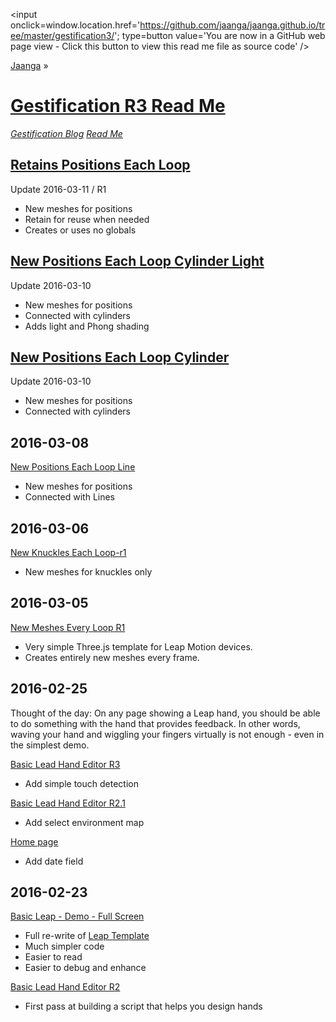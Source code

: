 ﻿<span style=display:none; >[You are now in a GitHub source code view - click this link to view this read me file as a web page]( http://jaanga.github.io/gestification3/ "View file as a web page." ) </span>
<input onclick=window.location.href='https://github.com/jaanga/jaanga.github.io/tree/master/gestification3/'; type=button  value='You are now in a GitHub web page view - Click this button to view this read me file as source code' />

[Jaanga]( http://jaanga.github.io ) »

[Gestification R3 Read Me]( index.html )
===


_[Gestification Blog]( request-gestification-blog-posts.html ) [Read Me]( https://github.com/jaanga/jaanga.github.io/tree/master/gestification-r3/ )_

## [Retains Positions Each Loop]( http://jaanga.github.io/gestification-r3/retain-positions-each-loop/ )

Update 2016-03-11 / R1

* New meshes for positions
* Retain for reuse when needed
* Creates or uses no globals


## [New Positions Each Loop Cylinder Light]( http://jaanga.github.io/gestification-r3/new-positions-each-loop-cylinder-light/ )

Update 2016-03-10

* New meshes for positions
* Connected with cylinders
* Adds light and Phong shading


## [New Positions Each Loop Cylinder ]( http://jaanga.github.io/gestification-r3/new-positions-each-loop-cylinder/ )

Update 2016-03-10

* New meshes for positions
* Connected with cylinders

## 2016-03-08

[New Positions Each Loop Line ]( http://jaanga.github.io/gestification-r3/new-positions-each-loop-line/ )

* New meshes for positions
* Connected with Lines

## 2016-03-06

[New Knuckles Each Loop-r1]( http://jaanga.github.io/gestification-r3/new-knuckles-each-loop/ )

* New meshes for knuckles only


## 2016-03-05

[New Meshes Every Loop R1]( http://jaanga.github.io/gestification-r3/new-meshes-each-loop/new-meshes-each-loop-r1.html )

* Very simple Three.js template for Leap Motion devices. 
* Creates entirely new meshes every frame.

## 2016-02-25

Thought of the day: On any page showing a Leap hand, you should be able to do something with the hand that provides feedback.
In other words, waving your hand and wiggling your fingers virtually is not enough - even in the simplest demo.

[Basic Lead Hand Editor R3]( http://jaanga.github.io/gestification-r3/basic-leap-hand-editor/basic-leap-hand-editor-r3.html )

* Add simple touch detection

[Basic Lead Hand Editor R2.1]( http://jaanga.github.io/gestification-r3/basic-leap-hand-editor/basic-leap-hand-editor-r2-1.html )

* Add select environment map

[Home page]( http://jaanga.github.io/gestification-r3/ )

* Add date field


## 2016-02-23
[Basic Leap - Demo - Full Screen ]( http://jaanga.github.io/gestification-r3/basic-leap/index.html  )

* Full re-write of [Leap Template]( http://jaanga.github.io/gestification-r2/template-leap-threejs/ )
* Much simpler code
* Easier to read
* Easier to debug and enhance

[Basic Lead Hand Editor R2]( http://jaanga.github.io/gestification-r3/basic-leap-hand-editor/basic-leap-hand-editor-r2.html )

* First pass at building a script that helps you design hands

